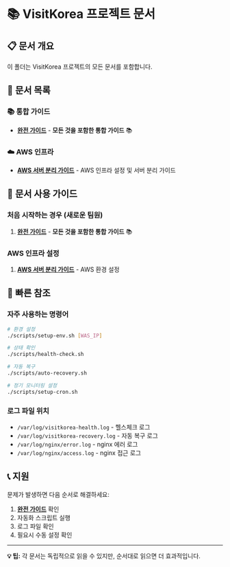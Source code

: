 # 📚 VisitKorea 프로젝트 문서

## 📋 문서 개요
이 폴더는 VisitKorea 프로젝트의 모든 문서를 포함합니다.

## 📖 문서 목록

### 📚 통합 가이드
- **[완전 가이드](./COMPLETE_GUIDE.md)** - **모든 것을 포함한 통합 가이드** 📚

### ☁️ AWS 인프라
- **[AWS 서버 분리 가이드](./AWS_Web_WAS_Server_Separation_Guide.md)** - AWS 인프라 설정 및 서버 분리 가이드

## 🎯 문서 사용 가이드

### 처음 시작하는 경우 (새로운 팀원)
1. **[완전 가이드](./COMPLETE_GUIDE.md)** - **모든 것을 포함한 통합 가이드** 📚

### AWS 인프라 설정
1. **[AWS 서버 분리 가이드](./AWS_Web_WAS_Server_Separation_Guide.md)** - AWS 환경 설정

## 🔧 빠른 참조

### 자주 사용하는 명령어
```bash
# 환경 설정
./scripts/setup-env.sh [WAS_IP]

# 상태 확인
./scripts/health-check.sh

# 자동 복구
./scripts/auto-recovery.sh

# 정기 모니터링 설정
./scripts/setup-cron.sh
```

### 로그 파일 위치
- `/var/log/visitkorea-health.log` - 헬스체크 로그
- `/var/log/visitkorea-recovery.log` - 자동 복구 로그
- `/var/log/nginx/error.log` - nginx 에러 로그
- `/var/log/nginx/access.log` - nginx 접근 로그

## 📞 지원

문제가 발생하면 다음 순서로 해결하세요:

1. **[완전 가이드](./COMPLETE_GUIDE.md)** 확인
2. 자동화 스크립트 실행
3. 로그 파일 확인
4. 필요시 수동 설정 확인

---

**💡 팁:** 각 문서는 독립적으로 읽을 수 있지만, 순서대로 읽으면 더 효과적입니다.
